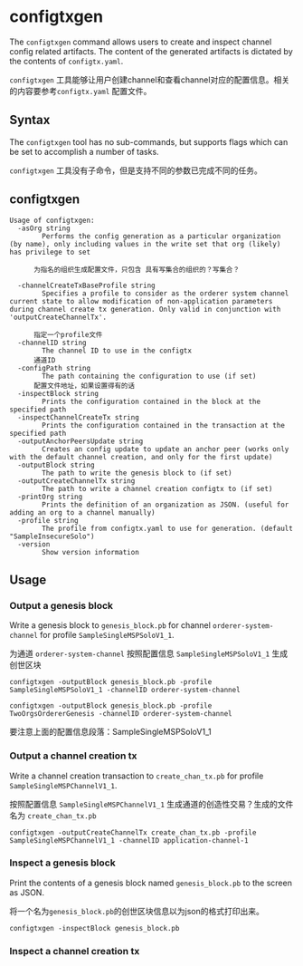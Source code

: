 # configtxgen

The `configtxgen` command allows users to create and inspect channel config
related artifacts.  The content of the generated artifacts is dictated by the
contents of `configtx.yaml`.

`configtxgen` 工具能够让用户创建channel和查看channel对应的配置信息。相关的内容要参考`configtx.yaml` 配置文件。

## Syntax

The `configtxgen` tool has no sub-commands, but supports flags which can be set
to accomplish a number of tasks.

`configtxgen` 工具没有子命令，但是支持不同的参数已完成不同的任务。


## configtxgen
```
Usage of configtxgen:
  -asOrg string
    	Performs the config generation as a particular organization (by name), only including values in the write set that org (likely) has privilege to set

      为指名的组织生成配置文件，只包含 具有写集合的组织的？写集合？

  -channelCreateTxBaseProfile string
    	Specifies a profile to consider as the orderer system channel current state to allow modification of non-application parameters during channel create tx generation. Only valid in conjunction with 'outputCreateChannelTx'.
      
      指定一个profile文件
  -channelID string
    	The channel ID to use in the configtx
      通道ID
  -configPath string
    	The path containing the configuration to use (if set)
      配置文件地址，如果设置得有的话
  -inspectBlock string
    	Prints the configuration contained in the block at the specified path
  -inspectChannelCreateTx string
    	Prints the configuration contained in the transaction at the specified path
  -outputAnchorPeersUpdate string
    	Creates an config update to update an anchor peer (works only with the default channel creation, and only for the first update)
  -outputBlock string
    	The path to write the genesis block to (if set)
  -outputCreateChannelTx string
    	The path to write a channel creation configtx to (if set)
  -printOrg string
    	Prints the definition of an organization as JSON. (useful for adding an org to a channel manually)
  -profile string
    	The profile from configtx.yaml to use for generation. (default "SampleInsecureSolo")
  -version
    	Show version information
```

## Usage

### Output a genesis block


Write a genesis block to `genesis_block.pb` for channel `orderer-system-channel`
for profile `SampleSingleMSPSoloV1_1`.

为通道 `orderer-system-channel` 按照配置信息 `SampleSingleMSPSoloV1_1` 生成创世区块

```
configtxgen -outputBlock genesis_block.pb -profile SampleSingleMSPSoloV1_1 -channelID orderer-system-channel

configtxgen -outputBlock genesis_block.pb -profile TwoOrgsOrdererGenesis -channelID orderer-system-channel

```




要注意上面的配置信息段落：SampleSingleMSPSoloV1_1

### Output a channel creation tx

Write a channel creation transaction to `create_chan_tx.pb` for profile
`SampleSingleMSPChannelV1_1`.

按照配置信息 `SampleSingleMSPChannelV1_1`  生成通道的创造性交易？生成的文件名为 `create_chan_tx.pb`

```
configtxgen -outputCreateChannelTx create_chan_tx.pb -profile SampleSingleMSPChannelV1_1 -channelID application-channel-1
```

### Inspect a genesis block

Print the contents of a genesis block named `genesis_block.pb` to the screen as
JSON.

将一个名为`genesis_block.pb`的创世区块信息以为json的格式打印出来。

```
configtxgen -inspectBlock genesis_block.pb
```

### Inspect a channel creation tx

